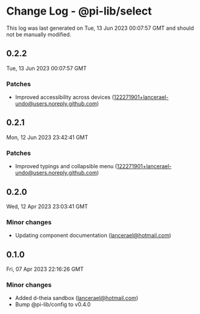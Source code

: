 # Change Log - @pi-lib/select

This log was last generated on Tue, 13 Jun 2023 00:07:57 GMT and should not be manually modified.

<!-- Start content -->

## 0.2.2

Tue, 13 Jun 2023 00:07:57 GMT

### Patches

- Improved accessibility across devices (122271901+lancerael-undo@users.noreply.github.com)

## 0.2.1

Mon, 12 Jun 2023 23:42:41 GMT

### Patches

- Improved typings and collapsible menu (122271901+lancerael-undo@users.noreply.github.com)

## 0.2.0

Wed, 12 Apr 2023 23:03:41 GMT

### Minor changes

- Updating component documentation (lancerael@hotmail.com)

## 0.1.0

Fri, 07 Apr 2023 22:16:26 GMT

### Minor changes

- Added d-theia sandbox (lancerael@hotmail.com)
- Bump @pi-lib/config to v0.4.0
